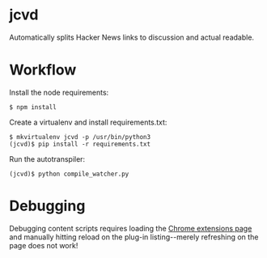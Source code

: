 # jcvd

Automatically splits Hacker News links to discussion and actual readable.

# Workflow

Install the node requirements:

    $ npm install

Create a virtualenv and install requirements.txt:

    $ mkvirtualenv jcvd -p /usr/bin/python3
    (jcvd)$ pip install -r requirements.txt

Run the autotranspiler:

    (jcvd)$ python compile_watcher.py

# Debugging

Debugging content scripts requires loading the [Chrome extensions page](chrome://extensions)
and manually hitting reload on the plug-in listing--merely refreshing on the
page does not work!
